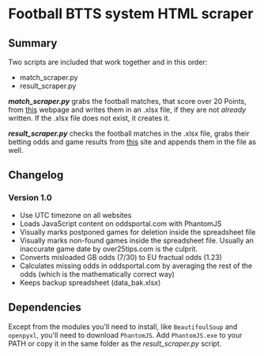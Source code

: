 # Football BTTS system HTML scraper #


## Summary ##

Two scripts are included that work together and in this order:

* match_scraper.py
* result_scraper.py 


***match_scraper.py*** grabs the football matches, that score over 20 Points, from [this](http://www.over25tips.com/both-teams-to-score-tips) webpage and writes them in an .xlsx file, if they are not *already* written. If the .xlsx file does not exist, it creates it.

***result_scraper.py*** checks the football matches in the .xlsx file, grabs their betting odds and game results from [this](http://www.oddsportal.com/) site and appends them in the file as well.


## Changelog ##

### Version 1.0 ###

* Use UTC timezone on all websites
* Loads JavaScript content on oddsportal.com with PhantomJS
* Visually marks postponed games for deletion inside the spreadsheet file
* Visually marks non-found games inside the spreadsheet file. Usually an inaccurate game date by over25tips.com is the culprit.
* Converts misloaded GB odds (7/30) to EU fractual odds (1.23)
* Calculates missing odds in oddsportal.com by averaging the rest of the odds (which is the mathematically correct way)
* Keeps backup spreadsheet (data_bak.xlsx)

## Dependencies ##

Except from the modules you'll need to install, like `BeautifoulSoup` and `openpyxl`, you'll need to download `PhantomJS`.
Add `PhantomJS.exe` to your PATH or copy it in the same folder as the *result_scraper.py* script.
